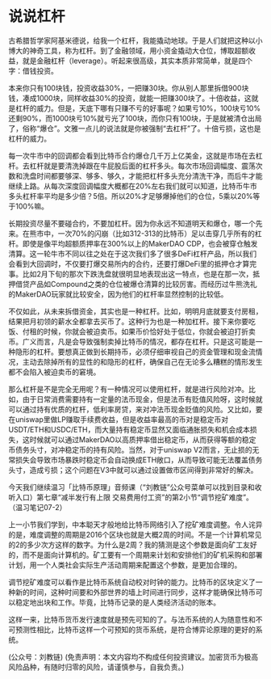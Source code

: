 # 说说杠杆

古希腊哲学家阿基米德说，给我一个杠杆，我能撬动地球。于是人们就把这种以小博大的神奇工具，称为杠杆。到了金融领域，用小资金撬动大仓位，博取超额收益，就是金融杠杆（leverage）。听起来很高级，其实本质非常简单，就是四个字：借钱投资。

本来你只有100块钱，投资收益30%，一把赚30块。你从别人那里拆借900块钱，凑成1000块，同样收益30%的投资，就能一把赚300块了。十倍收益，这就是杠杆的威力。但是，天底下哪有只赚不亏的好事呢？如果亏10%，100块亏10%还剩90%，而1000块亏10%就亏光了100块，而你只有100块，于是就被清仓出局了，俗称“爆仓”。文雅一点儿的说法就是你被强制“去杠杆”了。十倍亏损，这也是杠杆的威力。

每一次牛市中的回调都会看到比特币合约爆仓几千万上亿美金，这就是市场在去杠杆。去杠杆就是要清洗掉跟在牛屁股后面的杠杆多头。每次市场回调幅度、震荡次数和洗盘时间都要够深、够多、够久，才能把杠杆多头充分清洗干净，而后牛才能继续上路。从每次深度回调幅度大概都在20%左右我们就可以知道，比特币牛市多头杠杆率平均是多少倍？5倍。所以20%才足够爆掉他们的仓位，5乘以20%等于100%嘛。

长期投资尽量不要碰合约，不要加杠杆。因为你永远不知道明天和爆仓，哪一个先来。在熊市中，一次70%的闪崩（比如312-313的比特币）足以击穿几乎所有的杠杆。即使是像平均超额质押率在300%以上的MakerDAO CDP，也会被穿仓触发清算。这一轮牛市不同以往之处在于这次我们多了很多DeFi杠杆产品，所以我们会看到大回调时，不仅要打爆交易所内的合约，还要打爆DeFi里的抵押仓才算完事。比如2月下旬的那次下跌洗盘就很明显地表现出这一特点，也是在那一次，抵押借贷产品如Compound之类的仓位被爆仓清算的比较厉害。而经历过牛熊洗礼的MakerDAO玩家就比较安全，因为他们的杠杆率显然控制的比较低。

不仅如此，从未来拆借资金，其实也是一种杠杆。比如，明明月底就要支付房租，结果把月初领的薪水全都拿去买币了。这种行为也是一种加杠杆。接下来你要吃饭、付租的时候，你就会被迫卖币。如果币价恰好处于低位，你就会被迫打折卖币。广义而言，凡是会导致强制卖掉比特币的情况，都存在杠杆。只是这可能是一种隐形的杠杆。要想真正做到长期持币，必须仔细审视自己的资金管理和现金流情况，主动去除掉所有的显性的和隐形的杠杆，确保自己在无论多么糟糕的情形发生都不会陷入被迫卖币的窘境。

那么杠杆是不是完全无用呢？有一种情况可以使用杠杆，就是进行风险对冲。比如，由于日常消费需要持有一定量的法币现金，但是法币有贬值风险呀，这时候就可以通过持有优质的杠杆，低利率房贷，来对冲法币现金贬值的风险。又比如，要在uniswap里做LP赚取手续费收益，但是收益率最高的币对是稳定币对USDT/ETH和USDC/ETH，而大量持有稳定币显然又面临通胀损失和机会成本损失，这时候就可以通过MakerDAO以高质押率借出稳定币，从而获得等额的稳定币债务头寸，对冲稳定币的持有风险。当然，对于uniswap V2而言，无止损的无常损失会导致市场暴跌时稳定币会自动换成ETH敞口，从而导致可能无法覆盖债务头寸，造成亏损；这个问题在V3中就可以通过设置做市区间得到非常好的解决。

今天我们继续温习「比特币原理」音频课（“刘教链”公众号菜单可以找到目录和收听入口）第七章“减半发行有上限 交易费用付工资”的第2小节“调节挖矿难度”。（温习笔记07-2）

上一小节我们学到，中本聪天才般地给比特币网络引入了挖矿难度调整。令人诧异的是，难度调整的周期是2016个区块也就是大概2周的时间。不是一个计算机常见的2的多少次方这样的数字。为什么是2周？我的猜测是这个参数是面向矿工友好的，而不是面向计算机的。矿工要有一个周期来计划和安排他们的矿机采购和部署计划，用一个人类社会实际生产活动周期来配置这个参数，是更加合理的。

调节挖矿难度可以看作是比特币系统自动校对时钟的能力。比特币的区块定义了一种新的时间，这种时间要和外部世界的墙上时间进行同步，这样才能确保比特币可以稳定地出块和工作。毕竟，比特币记录的是人类经济活动的账本。

这样一来，比特币货币发行速度就是预先可知的了。与法币系统的人为随意性和不可预测性相比，比特币这样一个可预知的货币系统，是符合博弈论原理的更好的系统。

\(公众号：刘教链\)  \(免责声明：本文内容均不构成任何投资建议。加密货币为极高风险品种，有随时归零的风险，请谨慎参与，自我负责。\)

